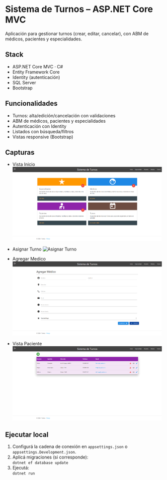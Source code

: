 # Sistema de Turnos – ASP.NET Core MVC

Aplicación para gestionar turnos (crear, editar, cancelar), con ABM de médicos, pacientes y especialidades.

## Stack
- ASP.NET Core MVC · C#
- Entity Framework Core
- Identity (autenticación)
- SQL Server
- Bootstrap

## Funcionalidades
- Turnos: alta/edición/cancelación con validaciones
- ABM de médicos, pacientes y especialidades
- Autenticación con Identity
- Listados con búsqueda/filtros
- Vistas responsive (Bootstrap)

## Capturas

- Vista Inicio
![Vista Inicio](Img/Sistematurnos.png)

- Asignar Turno
![Asignar Turno](Img/Asignacionturnos.png)

- Agregar Medico
![Agregar Medico](Img/Agregarmedico.png)

- Vista Paciente
![Vista Pacientes](Img/Vistapacientes.png)

## Ejecutar local
1. Configurá la cadena de conexión en `appsettings.json` o `appsettings.Development.json`.
2. Aplicá migraciones (si corresponde):  
   `dotnet ef database update`
3. Ejecutá:  
   `dotnet run`
